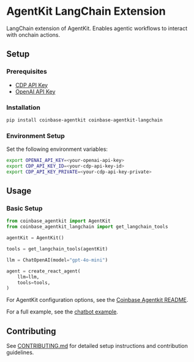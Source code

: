 # AgentKit LangChain Extension

LangChain extension of AgentKit. Enables agentic workflows to interact with onchain actions.

## Setup

### Prerequisites

- [CDP API Key](https://portal.cdp.coinbase.com/access/api)
- [OpenAI API Key](https://platform.openai.com/docs/quickstart#create-and-export-an-api-key)

### Installation

```bash
pip install coinbase-agentkit coinbase-agentkit-langchain
```

### Environment Setup

Set the following environment variables:

```bash
export OPENAI_API_KEY=<your-openai-api-key>
export CDP_API_KEY_ID=<your-cdp-api-key-id>
export CDP_API_KEY_PRIVATE=<your-cdp-api-key-private>
```

## Usage

### Basic Setup

```python
from coinbase_agentkit import AgentKit
from coinbase_agentkit_langchain import get_langchain_tools

agentKit = AgentKit()

tools = get_langchain_tools(agentKit)

llm = ChatOpenAI(model="gpt-4o-mini")

agent = create_react_agent(
    llm=llm,
    tools=tools,
)
```

For AgentKit configuration options, see the [Coinbase Agentkit README](https://github.com/coinbase/agentkit/blob/master/python/coinbase-agentkit/README.md).

For a full example, see the [chatbot example](https://github.com/coinbase/agentkit/blob/main/python/examples/langchain-cdp-smart-wallet-chatbot/chatbot.py).

## Contributing

See [CONTRIBUTING.md](https://github.com/coinbase/agentkit/blob/master/CONTRIBUTING.md) for detailed setup instructions and contribution guidelines.
